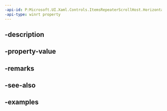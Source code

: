 ```yaml
---
-api-id: P:Microsoft.UI.Xaml.Controls.ItemsRepeaterScrollHost.HorizontalAnchorRatio
-api-type: winrt property
---
```


## -description

## -property-value

## -remarks

## -see-also

## -examples

